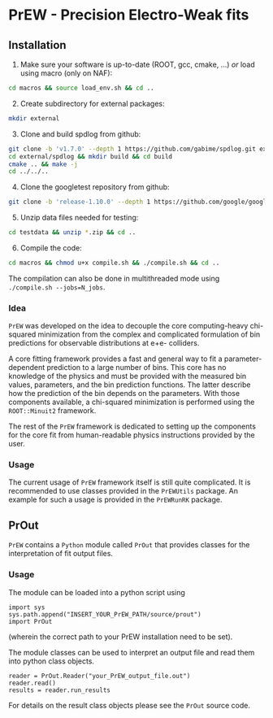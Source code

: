 # PrEW - Precision Electro-Weak fits

## Installation

1. Make sure your software is up-to-date (ROOT, gcc, cmake, ...) *or* load using macro (only on NAF):
 ```sh
 cd macros && source load_env.sh && cd ..
 ```
2. Create subdirectory for external packages:
 ```sh
 mkdir external
 ```
3. Clone and build spdlog from github:
 ```sh
 git clone -b 'v1.7.0' --depth 1 https://github.com/gabime/spdlog.git external/spdlog
 cd external/spdlog && mkdir build && cd build
 cmake .. && make -j
 cd ../../..
 ```
4. Clone the googletest repository from github:
 ```sh
 git clone -b 'release-1.10.0' --depth 1 https://github.com/google/googletest.git external/googletest
 ```
5. Unzip data files needed for testing:
 ```sh
 cd testdata && unzip *.zip && cd ..
 ```
6. Compile the code:
 ```sh
 cd macros && chmod u+x compile.sh && ./compile.sh && cd ..
 ```
 The compilation can also be done in multithreaded mode using `./compile.sh --jobs=N_jobs`.
 
 
### Idea

`PrEW` was developed on the idea to decouple the core computing-heavy chi-squared minimization from the complex and complicated formulation of bin predictions for observable distributions at e+e- colliders.

A core fitting framework provides a fast and general way to fit a parameter-dependent prediction to a large number of bins. 
This core has no knowledge of the physics and must be provided with the measured bin values, parameters, and the bin prediction functions. 
The latter describe how the prediction of the bin depends on the parameters.
With those components available, a chi-squared minimization is performed using the `ROOT::Minuit2` framework.

The rest of the `PrEW` framework is dedicated to setting up the components for the core fit from human-readable physics instructions provided by the user.

### Usage

The current usage of `PrEW` framework itself is still quite complicated.
It is recommended to use classes provided in the `PrEWUtils` package.
An example for such a usage is provided in the `PrEWRunRK` package.
 
## PrOut

`PrEW` contains a `Python` module called `PrOut` that provides classes for the interpretation of fit output files.


### Usage

The module can be loaded into a python script using
```Py
import sys
sys.path.append("INSERT_YOUR_PrEW_PATH/source/prout")
import PrOut
```
(wherein the correct path to your PrEW installation need to be set).

The module classes can be used to interpret an output file and read them into python class objects.

```Py
reader = PrOut.Reader("your_PrEW_output_file.out")
reader.read()
results = reader.run_results
```
For details on the result class objects please see the `PrOut` source code.
 
 